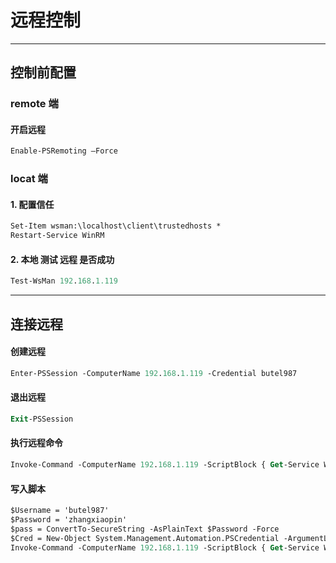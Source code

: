 # 远程控制
---
## 控制前配置

### remote 端
#### 开启远程
```ps
Enable-PSRemoting –Force
```

### locat 端
#### 1. 配置信任
```ps
Set-Item wsman:\localhost\client\trustedhosts *
Restart-Service WinRM
```
#### 2. 本地 测试 远程 是否成功
```ps
Test-WsMan 192.168.1.119
```

---
## 连接远程
#### 创建远程
```ps
Enter-PSSession -ComputerName 192.168.1.119 -Credential butel987
```
#### 退出远程
```ps
Exit-PSSession
```

#### 执行远程命令
```ps
Invoke-Command -ComputerName 192.168.1.119 -ScriptBlock { Get-Service WinRM } -credential butel987
```

#### 写入脚本
```ps
$Username = 'butel987'
$Password = 'zhangxiaopin'
$pass = ConvertTo-SecureString -AsPlainText $Password -Force
$Cred = New-Object System.Management.Automation.PSCredential -ArgumentList $Username,$pass
Invoke-Command -ComputerName 192.168.1.119 -ScriptBlock { Get-Service WinRM } -credential $Cred
```